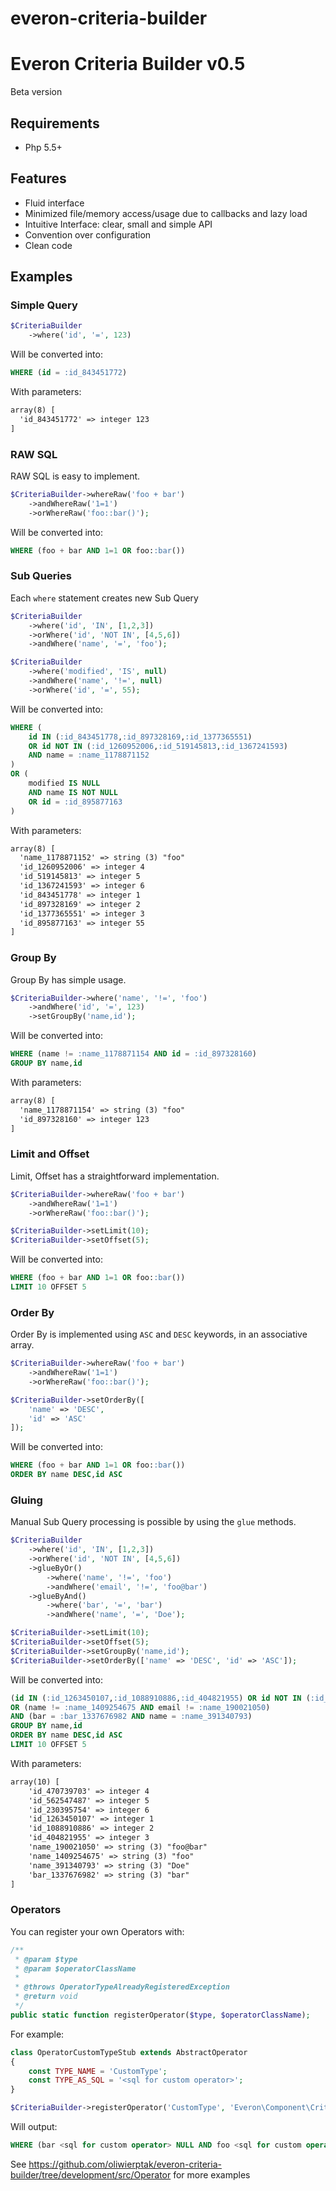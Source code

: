# everon-criteria-builder

# Everon Criteria Builder v0.5
Beta version

## Requirements
* Php 5.5+

## Features
* Fluid interface
* Minimized file/memory access/usage due to callbacks and lazy load
* Intuitive Interface: clear, small and simple API
* Convention over configuration
* Clean code

## Examples
### Simple Query
```php
$CriteriaBuilder
    ->where('id', '=', 123)
```

Will be converted into:
```sql
WHERE (id = :id_843451772)
```

With parameters:
```txt
array(8) [
  'id_843451772' => integer 123
]
```

### RAW SQL
RAW SQL is easy to implement.
```php
$CriteriaBuilder->whereRaw('foo + bar')
    ->andWhereRaw('1=1')
    ->orWhereRaw('foo::bar()');
```

Will be converted into:
```sql
WHERE (foo + bar AND 1=1 OR foo::bar())
```


### Sub Queries
Each ```where``` statement creates new Sub Query

```php
$CriteriaBuilder
    ->where('id', 'IN', [1,2,3])
    ->orWhere('id', 'NOT IN', [4,5,6])
    ->andWhere('name', '=', 'foo');

$CriteriaBuilder
    ->where('modified', 'IS', null)
    ->andWhere('name', '!=', null)
    ->orWhere('id', '=', 55);

```

Will be converted into:
```sql
WHERE (
    id IN (:id_843451778,:id_897328169,:id_1377365551)
    OR id NOT IN (:id_1260952006,:id_519145813,:id_1367241593)
    AND name = :name_1178871152
)
OR (
    modified IS NULL
    AND name IS NOT NULL
    OR id = :id_895877163
)
```

With parameters:
```txt
array(8) [
  'name_1178871152' => string (3) "foo"
  'id_1260952006' => integer 4
  'id_519145813' => integer 5
  'id_1367241593' => integer 6
  'id_843451778' => integer 1
  'id_897328169' => integer 2
  'id_1377365551' => integer 3
  'id_895877163' => integer 55
]
```

### Group By
Group By has simple usage.
```php
$CriteriaBuilder->where('name', '!=', 'foo')
    ->andWhere('id', '=', 123)
    ->setGroupBy('name,id');
```

Will be converted into:
```sql
WHERE (name != :name_1178871154 AND id = :id_897328160)
GROUP BY name,id
```

With parameters:
```txt
array(8) [
  'name_1178871154' => string (3) "foo"
  'id_897328160' => integer 123
]
```

### Limit and Offset
Limit, Offset has a straightforward implementation.
```php
$CriteriaBuilder->whereRaw('foo + bar')
    ->andWhereRaw('1=1')
    ->orWhereRaw('foo::bar()');

$CriteriaBuilder->setLimit(10);
$CriteriaBuilder->setOffset(5);
```

Will be converted into:
```sql
WHERE (foo + bar AND 1=1 OR foo::bar())
LIMIT 10 OFFSET 5
```

### Order By
Order By is implemented using ```ASC``` and ```DESC``` keywords, in an associative array.
```php
$CriteriaBuilder->whereRaw('foo + bar')
    ->andWhereRaw('1=1')
    ->orWhereRaw('foo::bar()');

$CriteriaBuilder->setOrderBy([
    'name' => 'DESC',
    'id' => 'ASC'
]);
```

Will be converted into:
```sql
WHERE (foo + bar AND 1=1 OR foo::bar())
ORDER BY name DESC,id ASC
```



### Gluing
Manual Sub Query processing is possible by using the ```glue``` methods.

```php
$CriteriaBuilder
    ->where('id', 'IN', [1,2,3])
    ->orWhere('id', 'NOT IN', [4,5,6])
    ->glueByOr()
        ->where('name', '!=', 'foo')
        ->andWhere('email', '!=', 'foo@bar')
    ->glueByAnd()
        ->where('bar', '=', 'bar')
        ->andWhere('name', '=', 'Doe');

$CriteriaBuilder->setLimit(10);
$CriteriaBuilder->setOffset(5);
$CriteriaBuilder->setGroupBy('name,id');
$CriteriaBuilder->setOrderBy(['name' => 'DESC', 'id' => 'ASC']);
```

Will be converted into:
```sql
(id IN (:id_1263450107,:id_1088910886,:id_404821955) OR id NOT IN (:id_470739703,:id_562547487,:id_230395754))
OR (name != :name_1409254675 AND email != :name_190021050)
AND (bar = :bar_1337676982 AND name = :name_391340793)
GROUP BY name,id
ORDER BY name DESC,id ASC
LIMIT 10 OFFSET 5
```

With parameters:
```txt
array(10) [
    'id_470739703' => integer 4
    'id_562547487' => integer 5
    'id_230395754' => integer 6
    'id_1263450107' => integer 1
    'id_1088910886' => integer 2
    'id_404821955' => integer 3
    'name_190021050' => string (3) "foo@bar"
    'name_1409254675' => string (3) "foo"
    'name_391340793' => string (3) "Doe"
    'bar_1337676982' => string (3) "bar"
]
```

### Operators
You can register your own Operators with:
```php
/**
 * @param $type
 * @param $operatorClassName
 *
 * @throws OperatorTypeAlreadyRegisteredException
 * @return void
 */
public static function registerOperator($type, $operatorClassName);
```

For example:
```php
class OperatorCustomTypeStub extends AbstractOperator
{
    const TYPE_NAME = 'CustomType';
    const TYPE_AS_SQL = '<sql for custom operator>';
}

$CriteriaBuilder->registerOperator('CustomType', 'Everon\Component\CriteriaBuilder\Tests\Unit\Doubles\OperatorCustomTypeStub');
```

Will output:
```sql
WHERE (bar <sql for custom operator> NULL AND foo <sql for custom operator> NULL)
```

See https://github.com/oliwierptak/everon-criteria-builder/tree/development/src/Operator for more examples
